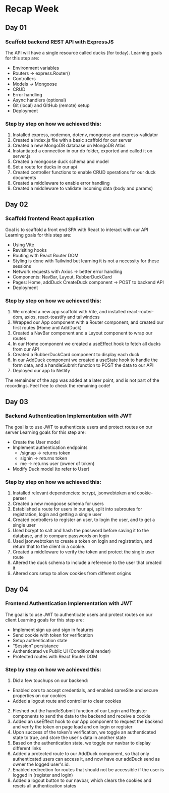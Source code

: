# Recap Week

## Day 01

### Scaffold backend REST API with ExpressJS

The API will have a single resource called ducks (for today).
Learning goals for this step are:

- Environment variables
- Routers → express.Router()
- Controllers
- Models → Mongoose
- CRUD
- Error handling
- Async handlers (optional)
- Git (local) and GitHub (remote) setup
- Deployment

### Step by step on how we achieved this:

1. Installed express, nodemon, dotenv, mongoose and express-validator
2. Created a index.js file with a basic scaffold for our server
3. Created a new MongoDB database on MongoDB Atlas
4. Instantiated a connection in our db folder, exported and called it on server.js
5. Created a mongoose duck schema and model
6. Set a route for ducks in our api
7. Created controller functions to enable CRUD operations for our duck documents
8. Created a middleware to enable error handling
9. Created a middleware to validate incoming data (body and params)

## Day 02

### Scaffold frontend React application

Goal is to scaffold a front end SPA with React to interact with our API
Learning goals for this step are:

- Using Vite
- Revisiting hooks
- Routing with React Router DOM
- Styling is done with Tailwind but learning it is not a necessity for these sessions
- Network requests with Axios → better error handling
- Components: NavBar, Layout, RubberDuckCard
- Pages: Home, addDuck CreateDuck component → POST to backend API
- Deployment

### Step by step on how we achieved this:

1. We created a new app scaffold with Vite, and installed react-router-dom, axios, react-toastify and tailwindcss
2. Wrapped our App component with a Router component, and created our first routes (Home and AddDuck)
3. Created a NavBar component and a Layout component to wrap our routes
4. In our Home component we created a useEffect hook to fetch all ducks from our API
5. Created a RubberDuckCard component to display each duck
6. In our AddDuck component we created a useState hook to handle the form data, and a handleSubmit function to POST the data to our API
7. Deployed our app to Netlify

The remainder of the app was added at a later point, and is not part of the recordings. Feel free to check the remaining code!

## Day 03

### Backend Authentication Implementation with JWT

The goal is to use JWT to authenticate users and protect routes on our server
Learning goals for this step are:

- Create the User model
- Implement authentication endpoints
  - /signup → returns token
  - signin → returns token
  - me → returns user (owner of token)
- Modify Duck model (to refer to User)

### Step by step on how we achieved this:

1. Installed relevant dependencies: bcrypt, jsonwebtoken and cookie-parser
2. Created a new mongoose schema for users
3. Established a route for users in our api, split into subroutes for registration, login and getting a single user
4. Created controllers to register an user, to login the user, and to get a single user
5. Used bcrypt to salt and hash the password before saving it to the database, and to compare passwords on login
6. Used jsonwebtoken to create a token on login and registration, and return that to the client in a cookie.
7. Created a middleware to verify the token and protect the single user route
8. Altered the duck schema to include a reference to the user that created it
9. Altered cors setup to allow cookies from different origins

## Day 04

### Frontend Authentication Implementation with JWT

The goal is to use JWT to authenticate users and protect routes on our client
Learning goals for this step are:

- Implement sign up and sign in features
- Send cookie with token for verification
- Setup authentication state
- “Session” persistance
- Authenticated vs Public UI (Conditional render)
- Protected routes with React Router DOM

### Step by step on how we achieved this:

1. Did a few touchups on our backend:

- Enabled cors to accept credentials, and enabled sameSite and secure properties on our cookies
- Added a logout route and controller to clear cookies

2. Fleshed out the handleSubmit function of our Login and Register components to send the data to the backend and receive a cookie
3. Added an useEffect hook to our App component to request the backend and verify the token on page load and on login or register
4. Upon success of the token's verification, we toggle an authenticated state to true, and store the user's data in another state
5. Based on the authentication state, we toggle our navbar to display different links
6. Added a protected route to our AddDuck component, so that only authenticated users can access it, and now have our addDuck send as owner the logged user's id.
7. Enabled redirection for routes that should not be accessible if the user is logged in (register and login)
8. Added a logout button to our navbar, which clears the cookies and resets all authentication states
